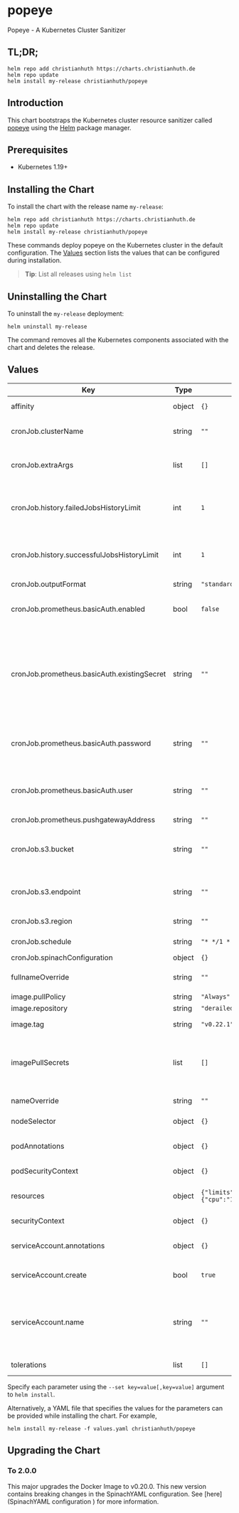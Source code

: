 # popeye

Popeye - A Kubernetes Cluster Sanitizer

## TL;DR;

```console
helm repo add christianhuth https://charts.christianhuth.de
helm repo update
helm install my-release christianhuth/popeye
```

## Introduction

This chart bootstraps the Kubernetes cluster resource sanitizer called [popeye](https://github.com/derailed/popeye) using the [Helm](https://helm.sh) package manager.

## Prerequisites

- Kubernetes 1.19+

## Installing the Chart

To install the chart with the release name `my-release`:

```console
helm repo add christianhuth https://charts.christianhuth.de
helm repo update
helm install my-release christianhuth/popeye
```

These commands deploy popeye on the Kubernetes cluster in the default configuration. The [Values](#values) section lists the values that can be configured during installation.

> **Tip**: List all releases using `helm list`

## Uninstalling the Chart

To uninstall the `my-release` deployment:

```console
helm uninstall my-release
```

The command removes all the Kubernetes components associated with the chart and deletes the release.

## Values

| Key | Type | Default | Description |
|-----|------|---------|-------------|
| affinity | object | `{}` | Affinity settings for pod assignment |
| cronJob.clusterName | string | `""` | Specify a cluster name when running popeye in cluster |
| cronJob.extraArgs | list | `[]` | List of additional arguments that will be added to the Container |
| cronJob.history.failedJobsHistoryLimit | int | `1` | The number of failed finished jobs to retain. Value must be non-negative integer |
| cronJob.history.successfulJobsHistoryLimit | int | `1` | The number of successful finished jobs to retain. Value must be non-negative integer |
| cronJob.outputFormat | string | `"standard"` |  |
| cronJob.prometheus.basicAuth.enabled | bool | `false` | Use authentication against Prometheus Pushgateway |
| cronJob.prometheus.basicAuth.existingSecret | string | `""` | Name of existing secret to use for authentication against Prometheus Pushgateway, needs to contain the key pushgateway-password |
| cronJob.prometheus.basicAuth.password | string | `""` | Password for authentication against Prometheus Pushgateway |
| cronJob.prometheus.basicAuth.user | string | `""` | Username for authentication against Prometheus Pushgateway |
| cronJob.prometheus.pushgatewayAddress | string | `""` |  |
| cronJob.s3.bucket | string | `""` | bucket name can be the URI and the bucket name path s3://example-bucket |
| cronJob.s3.endpoint | string | `""` | example endpoint: "https://s3.us-east-1.amazonaws.com" |
| cronJob.s3.region | string | `""` | example region: "us-east-1" |
| cronJob.schedule | string | `"* */1 * * *"` | The schedule in Cron format |
| cronJob.spinachConfiguration | object | `{}` |  |
| fullnameOverride | string | `""` | String to fully override `"popeye.fullname"` |
| image.pullPolicy | string | `"Always"` | image pull policy |
| image.repository | string | `"derailed/popeye"` | image repository |
| image.tag | string | `"v0.22.1"` | Overrides the image tag |
| imagePullSecrets | list | `[]` | If defined, uses a Secret to pull an image from a private Docker registry or repository. |
| nameOverride | string | `""` | Provide a name in place of `popeye` |
| nodeSelector | object | `{}` | Node labels for pod assignment |
| podAnnotations | object | `{}` | Annotations to be added to exporter pods |
| podSecurityContext | object | `{}` | pod-level security context |
| resources | object | `{"limits":{"cpu":"1000m","memory":"1000Mi"}}` | Resource limits and requests for the headwind pods. |
| securityContext | object | `{}` | container-level security context |
| serviceAccount.annotations | object | `{}` | Annotations to add to the service account |
| serviceAccount.create | bool | `true` | Specifies whether a service account should be created |
| serviceAccount.name | string | `""` | The name of the service account to use. If not set and create is true, a name is generated using the fullname template |
| tolerations | list | `[]` | Toleration labels for pod assignment |

Specify each parameter using the `--set key=value[,key=value]` argument to `helm install`.

Alternatively, a YAML file that specifies the values for the parameters can be provided while installing the chart. For example,

```console
helm install my-release -f values.yaml christianhuth/popeye
```

## Upgrading the Chart

### To 2.0.0

This major upgrades the Docker Image to v0.20.0. This new version contains breaking changes in the SpinachYAML configuration. See [here](SpinachYAML configuration ) for more information.
